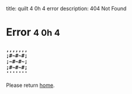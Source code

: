 title: quilt 4 0h 4 error
description: 404 Not Found

<div class="jumbotron">
    <div class="container">
        <div class="row">
            <div class="col-xs-12 text-center">
                <h1>Error <small>4 0h 4</small></h1>
            </div>
        </div>
        <div class="row">
            <div class="col-xs-12 text-center">
                <h3><code>,,,,,,,<br>;#~#~#;<br>;~#~#~;<br>;#~#~#;<br>'''''''</code></h3>
            </div>
        </div>
        <div class="row">
            <div class="col-xs-12 text-center">
                <p class="lead">
                    Please return <a href="{{relativepath}}index.html">home</a>.
                </p>
            </div>
        </div>
    </div>
</div>
